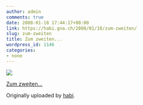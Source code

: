 ```yaml
---
author: admin
comments: true
date: 2008-01-18 17:44:17+00:00
link: https://habi.gna.ch/2008/01/18/zum-zweiten/
slug: zum-zweiten
title: Zum zweiten...
wordpress_id: 1146
categories:
- none
---
```



 [![](https://static.flickr.com/2294/2201424799_ddbae12cb1_m.jpg)](https://www.flickr.com/photos/habi/2201424799/)
   

 
  [Zum zweiten...](https://www.flickr.com/photos/habi/2201424799/)
    

  Originally uploaded by [habi](https://www.flickr.com/people/habi/).
 




  

